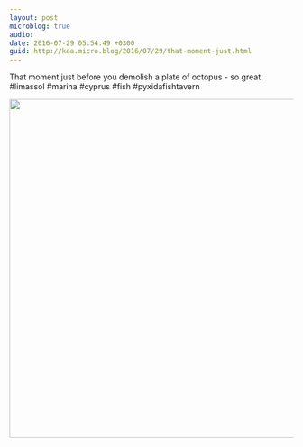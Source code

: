 ```yaml
---
layout: post
microblog: true
audio: 
date: 2016-07-29 05:54:49 +0300
guid: http://kaa.micro.blog/2016/07/29/that-moment-just.html
---
```

That moment just before you demolish a plate of octopus - so great #limassol #marina #cyprus #fish #pyxidafishtavern

<img src="http://www.kaa.bz/uploads/2018/a95b0d649e.jpg" width="600" height="600" />

